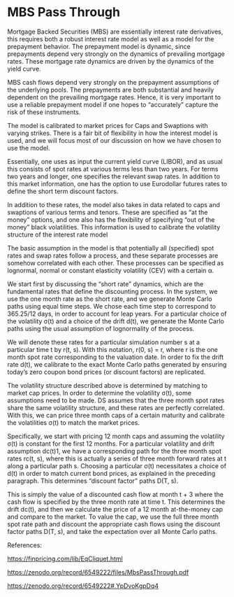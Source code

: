 # MBS Pass Through

Mortgage Backed Securities (MBS) are essentially interest rate derivatives, this requires both a robust interest rate model as well as a model for the prepayment behavior. The prepayment model is dynamic, since prepayments depend very strongly on the dynamics of prevailing mortgage rates. These mortgage rate dynamics are driven by the dynamics of the yield curve.

MBS cash flows depend very strongly on the prepayment assumptions of the underlying pools. The prepayments are both substantial and heavily dependent on the prevailing mortgage rates. Hence, it is very important to use a reliable prepayment model if one hopes to “accurately” capture the risk of these instruments.

The model is calibrated to market prices for Caps and Swaptions with varying strikes. There is a fair bit of flexibility in how the interest model is used, and we will focus most of our discussion on how we have chosen to use the model.

Essentially, one uses as input the current yield curve (LIBOR), and as usual this consists of spot rates at various terms less than two years. For terms two years and longer, one specifies the relevant swap rates. In addition to this market information, one has the option to use Eurodollar futures rates to define the short term discount factors. 

In addition to these rates, the model also takes in data related to caps and swaptions of various terms and tenors. These are specified as “at the money” options, and one also has the flexibility of specifying “out of the money” black volatilities. This information is used to calibrate the volatility structure of the interest rate model

The basic assumption in the model is that potentially all (specified) spot rates and swap rates follow a process, and these separate processes are somehow correlated with each other. These processes can be specified as lognormal, normal or constant elasticity volatility (CEV) with a certain α.

We start first by discussing the “short rate” dynamics, which are the fundamental rates that define the discounting process. In the system, we use the one month rate as
the short rate, and we generate Monte Carlo paths using equal time steps. We chose each time step to correspond to 365.25/12 days, in order to account for leap years. For a particular choice of the volatility σ(t) and a choice of the drift d(t), we generate the Monte Carlo paths using the usual assumption of lognormality of the process. 

We will denote these rates for a particular simulation number s at a particular time t by r(t, s). With this notation, r(0, s) = r, where r is the one month spot rate corresponding to the valuation date. In order to fix the drift rate d(t), we calibrate to the exact Monte Carlo paths generated by ensuring today’s zero coupon bond prices (or discount factors) are replicated. 

The volatility structure described above is determined by matching to market cap prices. In order to determine the volatility σ(t), some assumptions need to be made. DS assumes that the three month spot rates share the same volatility structure, and these rates are perfectly correlated. With this, we can price three month caps of a certain maturity and calibrate the volatilities σ(t) to match the market prices.  

Specifically, we start with pricing 12 month caps and assuming the volatility σ(t) is constant for the first 12 months. For a particular volatility and drift assumption dc(t)1, we have a corresponding path for the three month spot rates rc(t, s), where this is actually a series of three month forward rates at t along a particular path s. Choosing a particular σ(t) necessitates a choice of d(t) in order to match current bond prices, as explained in the preceding paragraph. This determines “discount factor” paths D(T, s).

This is simply the value of a discounted cash flow at month t + 3 where the cash flow is specified by the three month rate at time t. This determines the drift dc(t), and then we calculate the price of a 12 month at-the-money cap and compare to the market. To value the cap, we use the full three month spot rate path and discount the appropriate cash flows using the discount factor paths D(T, s), and take the expectation over all Monte Carlo paths. 

References:

https://finpricing.com/lib/EqCliquet.html

https://zenodo.org/record/6549222/files/MbsPassThrough.pdf

https://zenodo.org/record/6549222#.YpDvoKgpDq4



